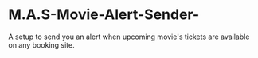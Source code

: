 # M.A.S-Movie-Alert-Sender-
A setup to send you an alert when upcoming movie's tickets are available on any booking site.
